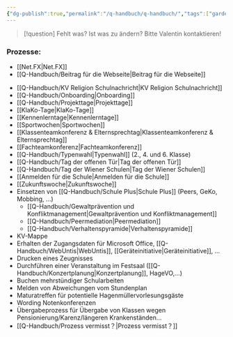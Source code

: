 ```yaml
---
{"dg-publish":true,"permalink":"/q-handbuch/q-handbuch/","tags":["gardenEntry"]}
---
```


> [!question] Fehlt was? Ist was zu ändern?
Bitte Valentin kontaktieren!
### Prozesse:
* [[Net.FX\|Net.FX]]
* [[Q-Handbuch/Beitrag für die Webseite\|Beitrag für die Webseite]]
- [[Q-Handbuch/KV Religion Schulnachricht\|KV Religion Schulnachricht]]
- [[Q-Handbuch/Onboarding\|Onboarding]]
- [[Q-Handbuch/Projekttage\|Projekttage]]
- [[KlaKo-Tage\|KlaKo-Tage]]
- [[Kennenlerntage\|Kennenlerntage]]
- [[Sportwochen\|Sportwochen]]
- [[Klassenteamkonferenz & Elternsprechtag\|Klassenteamkonferenz & Elternsprechtag]]
- [[Fachteamkonferenz\|Fachteamkonferenz]]
- [[Q-Handbuch/Typenwahl\|Typenwahl]] (2., 4. und 6. Klasse)
- [[Q-Handbuch/Tag der offenen Tür\|Tag der offenen Tür]] 
- [[Q-Handbuch/Tag der Wiener Schulen\|Tag der Wiener Schulen]]
- [[Anmelden für die Schule\|Anmelden für die Schule]]
- [[Zukunftswoche\|Zukunftswoche]]
- Einsetzen von [[Q-Handbuch/Schule Plus\|Schule Plus]] (Peers, GeKo, Mobbing, ...)
	- [[Q-Handbuch/Gewaltprävention und Konfliktmanagement\|Gewaltprävention und Konfliktmanagement]]
	- [[Q-Handbuch/Peermediation\|Peermediation]]
	- [[Q-Handbuch/Verhaltenspyramide\|Verhaltenspyramide]]
- KV-Mappe
- Erhalten der Zugangsdaten für Microsoft Office, [[Q-Handbuch/WebUntis\|WebUntis]], [[Geräteinitiative\|Geräteinitiative]], ...
- Drucken eines Zeugnisses
- Durchführen einer Veranstaltung im Festsaal ([[Q-Handbuch/Konzertplanung\|Konzertplanung]], HageVO,...)
- Buchen mehrstündiger Schularbeiten
- Melden von Abweichungen vom Stundenplan
- Maturatreffen für potentielle Hagenmüllervorlesungsgäste
- Wording Notenkonferenzen
- Übergabeprozess für Übergabe von Klassen wegen Pensionierung/Karenz/längeren Krankenständen…
- [[Q-Handbuch/Prozess vermisst？\|Prozess vermisst？]]